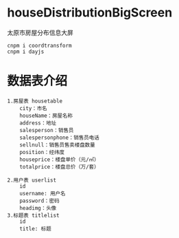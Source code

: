 # houseDistributionBigScreen
太原市房屋分布信息大屏

```
cnpm i coordtransform
cnpm i dayjs
```



# 数据表介绍
```
1.房屋表 housetable
	city：市名
	houseName：房屋名称
	address：地址
	salesperson：销售员	
	salespersonphone：销售员电话
	sellnull：销售员售卖楼盘数量
	position：经纬度
	houseprice：楼盘单价（元/㎡）
	totalprice：楼盘总价（万/套）
	
2.用户表 userlist
    id
    username: 用户名
    password：密码
    headimg：头像
3.标题表 titlelist
    id
    title: 标题
```
